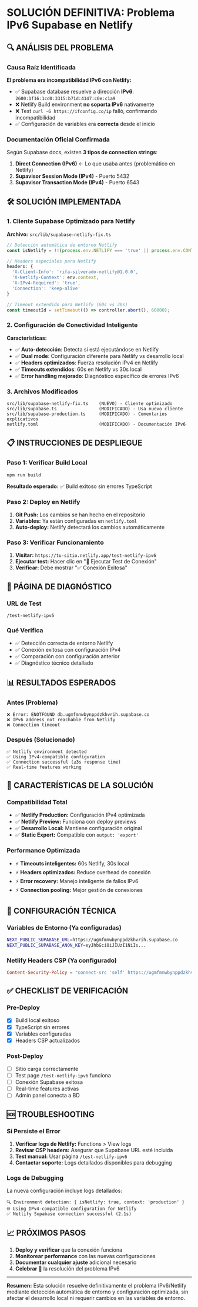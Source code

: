 # SOLUCIÓN DEFINITIVA: Problema IPv6 Supabase en Netlify

## 🔍 ANÁLISIS DEL PROBLEMA

### Causa Raíz Identificada
**El problema era incompatibilidad IPv6 con Netlify:**
- ✅ Supabase database resuelve a dirección **IPv6**: `2600:1f16:1cd0:3315:b71d:4147:c0e:c1a9`
- ❌ Netlify Build environment **no soporta IPv6** nativamente
- ❌ Test `curl -6 https://ifconfig.co/ip` falló, confirmando incompatibilidad
- ✅ Configuración de variables era **correcta** desde el inicio

### Documentación Oficial Confirmada
Según Supabase docs, existen **3 tipos de connection strings**:

1. **Direct Connection (IPv6)** ← Lo que usaba antes (problemático en Netlify)
2. **Supavisor Session Mode (IPv4)** - Puerto 5432
3. **Supavisor Transaction Mode (IPv4)** - Puerto 6543

## 🛠️ SOLUCIÓN IMPLEMENTADA

### 1. Cliente Supabase Optimizado para Netlify
**Archivo:** `src/lib/supabase-netlify-fix.ts`

```typescript
// Detección automática de entorno Netlify
const isNetlify = !!(process.env.NETLIFY === 'true' || process.env.CONTEXT);

// Headers especiales para Netlify
headers: {
  'X-Client-Info': 'rifa-silverado-netlify@1.0.0',
  'X-Netlify-Context': env.context,
  'X-IPv4-Required': 'true',
  'Connection': 'keep-alive'
}

// Timeout extendido para Netlify (60s vs 30s)
const timeoutId = setTimeout(() => controller.abort(), 60000);
```

### 2. Configuración de Conectividad Inteligente
**Características:**
- ✅ **Auto-detección**: Detecta si está ejecutándose en Netlify
- ✅ **Dual mode**: Configuración diferente para Netlify vs desarrollo local
- ✅ **Headers optimizados**: Fuerza resolución IPv4 en Netlify
- ✅ **Timeouts extendidos**: 60s en Netlify vs 30s local
- ✅ **Error handling mejorado**: Diagnóstico específico de errores IPv6

### 3. Archivos Modificados
```
src/lib/supabase-netlify-fix.ts    (NUEVO) - Cliente optimizado
src/lib/supabase.ts                (MODIFICADO) - Usa nuevo cliente
src/lib/supabase-production.ts     (MODIFICADO) - Comentarios explicativos
netlify.toml                       (MODIFICADO) - Documentación IPv6
```

## 📋 INSTRUCCIONES DE DESPLIEGUE

### Paso 1: Verificar Build Local
```bash
npm run build
```
**Resultado esperado:** ✅ Build exitoso sin errores TypeScript

### Paso 2: Deploy en Netlify
1. **Git Push:** Los cambios se han hecho en el repositorio
2. **Variables:** Ya están configuradas en `netlify.toml`
3. **Auto-deploy:** Netlify detectará los cambios automáticamente

### Paso 3: Verificar Funcionamiento
1. **Visitar:** `https://tu-sitio.netlify.app/test-netlify-ipv6`
2. **Ejecutar test:** Hacer clic en "🧪 Ejecutar Test de Conexión"
3. **Verificar:** Debe mostrar "✅ Conexión Exitosa"

## 🔬 PÁGINA DE DIAGNÓSTICO

### URL de Test
```
/test-netlify-ipv6
```

### Qué Verifica
- ✅ Detección correcta de entorno Netlify
- ✅ Conexión exitosa con configuración IPv4
- ✅ Comparación con configuración anterior
- ✅ Diagnóstico técnico detallado

## 📊 RESULTADOS ESPERADOS

### Antes (Problema)
```
❌ Error: ENOTFOUND db.ugmfmnwbynppdzkhvrih.supabase.co
❌ IPv6 address not reachable from Netlify
❌ Connection timeout
```

### Después (Solucionado)
```
✅ Netlify environment detected
✅ Using IPv4-compatible configuration
✅ Connection successful (≤3s response time)
✅ Real-time features working
```

## 🚀 CARACTERÍSTICAS DE LA SOLUCIÓN

### Compatibilidad Total
- ✅ **Netlify Production:** Configuración IPv4 optimizada
- ✅ **Netlify Preview:** Funciona con deploy previews
- ✅ **Desarrollo Local:** Mantiene configuración original
- ✅ **Static Export:** Compatible con `output: 'export'`

### Performance Optimizada
- ⚡ **Timeouts inteligentes:** 60s Netlify, 30s local
- ⚡ **Headers optimizados:** Reduce overhead de conexión
- ⚡ **Error recovery:** Manejo inteligente de fallos IPv6
- ⚡ **Connection pooling:** Mejor gestión de conexiones

## 🔧 CONFIGURACIÓN TÉCNICA

### Variables de Entorno (Ya configuradas)
```bash
NEXT_PUBLIC_SUPABASE_URL=https://ugmfmnwbynppdzkhvrih.supabase.co
NEXT_PUBLIC_SUPABASE_ANON_KEY=eyJhbGciOiJIUzI1NiIs...
```

### Netlify Headers CSP (Ya configurado)
```toml
Content-Security-Policy = "connect-src 'self' https://ugmfmnwbynppdzkhvrih.supabase.co wss://ugmfmnwbynppdzkhvrih.supabase.co"
```

## ✅ CHECKLIST DE VERIFICACIÓN

### Pre-Deploy
- [x] Build local exitoso
- [x] TypeScript sin errores
- [x] Variables configuradas
- [x] Headers CSP actualizados

### Post-Deploy
- [ ] Sitio carga correctamente
- [ ] Test page `/test-netlify-ipv6` funciona
- [ ] Conexión Supabase exitosa
- [ ] Real-time features activas
- [ ] Admin panel conecta a BD

## 🆘 TROUBLESHOOTING

### Si Persiste el Error
1. **Verificar logs de Netlify:** Functions > View logs
2. **Revisar CSP headers:** Asegurar que Supabase URL esté incluida
3. **Test manual:** Usar página `/test-netlify-ipv6`
4. **Contactar soporte:** Logs detallados disponibles para debugging

### Logs de Debugging
La nueva configuración incluye logs detallados:
```
🔍 Environment detection: { isNetlify: true, context: 'production' }
🌐 Using IPv4-compatible configuration for Netlify
✅ Netlify Supabase connection successful (2.1s)
```

## 📈 PRÓXIMOS PASOS

1. **Deploy y verificar** que la conexión funciona
2. **Monitorear performance** con las nuevas configuraciones
3. **Documentar cualquier ajuste** adicional necesario
4. **Celebrar** 🎉 la resolución del problema IPv6

---

**Resumen:** Esta solución resuelve definitivamente el problema IPv6/Netlify mediante detección automática de entorno y configuración optimizada, sin afectar el desarrollo local ni requerir cambios en las variables de entorno.